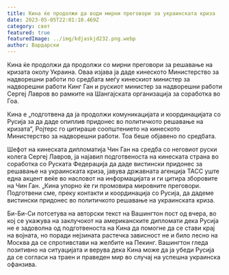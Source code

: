 ```yaml
---
title: Кина ќе продолжи да води мирни преговори за украинската криза
date: 2023-05-05T22:01:10.469Z
category: свет
featured: true
featuredImage: ../img/kdjaskjd232.png.webp
author: Вардарски
---
```


Кина ќе продолжи да продолжи со мирни преговори за решавање на кризата околу Украина. Оваа изјава ја даде кинеското Министерство за надворешни работи по средбата меѓу кинескиот министер за надворешни работи Кинг Ган и рускиот министер за надворешни работи Сергеј Лавров во рамките на Шангајската организација за соработка во Гоа.

Кина е „подготвена да ја продолжи комуникацијата и координацијата со Русија за да даде опиплив придонес во политичкото решавање на кризата“, Ројтерс го цитираше соопштението на кинеското Министерство за надворешни работи. Тоа беше објавено по средбата.

Шефот на кинеската дипломатија Чин Ган на средба со неговиот руски колега Сергеј Лавров, ја најавил подготвеноста на кинеската страна во соработка со Руската Федерација да даде вистински придонес за решавање на украинската криза, јавува државната агенција ТАСС уште една акцент веќе во насловот на информацијата и ги цитира зборовите на Чин Ган. „Кина упорно ќе ги промовира мировните преговори. Подготвени сме, преку контакти и координација со Русија, да дадеме вистински придонес во политичкото решавање на украинската криза.

Би-Би-Си потсетува на авторски текст на Вашингтон пост од вчера, во кој се укажува на заклучокот на американските дипломати дека Русија не е задоволна од подготвеноста на Кина да помогне да се стави крај на војната, но поради нејзината растечка зависност не и било лесно на Москва да се спротивстави на желбите на Пекинг. Вашингтон гледа позитивно на ситуацијата и верува дека Кина може да ја убеди Русија да се согласи на траен и праведен мир во случај на успешна украинска офанзива.

